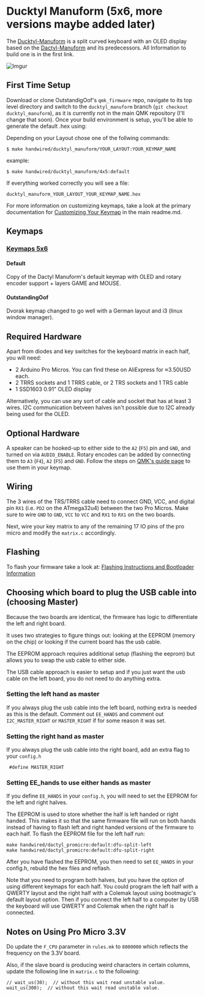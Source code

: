 Ducktyl Manuform (5x6, more versions maybe added later)
======
The [Ducktyl-Manuform](https://github.com/OutstandingOof/ducktyl-manuform) is a split curved keyboard with an OLED display based on the [Dactyl-Manuform](https://github.com/tshort/dactyl-keyboard) and its predecessors. All Information to build one is in the first link. 

![Imgur](https://i.imgur.com/VhYYnnR.jpg)

## First Time Setup

Download or clone OutstandigOof's `qmk_firmware` repo, navigate to its top level directory and switch to the `ducktyl_manuform` branch (`git checkout ducktyl_manuform`), as it is currently not in the main QMK repository (I'll change that soon). Once your build environment is setup, you'll be able to generate the default .hex using:

Depending on your Layout chose one of the follwing commands:

```
$ make handwired/ducktyl_manuform/YOUR_LAYOUT:YOUR_KEYMAP_NAME
```

example:
```
$ make handwired/ducktyl_manuform/4x5:default
```

If everything worked correctly you will see a file:

```
ducktyl_manuform_YOUR_LAYOUT_YOUR_KEYMAP_NAME.hex
```

For more information on customizing keymaps, take a look at the primary documentation for [Customizing Your Keymap](/docs/faq_keymap.md) in the main readme.md.


## Keymaps

### [Keymaps 5x6](/keyboards/handwired/ducktyl_manuform/5x6/keymaps/)

#### Default
Copy of the Dactyl Manuform's default keymap with OLED and rotary encoder support + layers GAME and MOUSE.

#### OutstandingOof
Dvorak keymap changed to go well with a German layout and i3 (linux window manager). 

## Required Hardware

Apart from diodes and key switches for the keyboard matrix in each half, you
will need:

* 2 Arduino Pro Micros. You can find these on AliExpress for ≈3.50USD each.
* 2 TRRS sockets and 1 TRRS cable, or 2 TRS sockets and 1 TRS cable 
* 1 SSD1603 0.91" OLED display 

Alternatively, you can use any sort of cable and socket that has at least 3
wires. I2C communication betveen halves isn't possible due to I2C already being used for the OLED. 
## Optional Hardware
A speaker can be hooked-up to either side to the `A2` (`F5`) pin and `GND`, and turned on via `AUDIO_ENABLE`.
Rotary encodes can be added by connecting them to `A3` (`F4`), `A2` (`F5`) and `GND`. Follow the steps on [QMK's guide page](https://docs.qmk.fm/#/feature_encoders) to use them in your keymap. 

## Wiring

The 3 wires of the TRS/TRRS cable need to connect GND, VCC, and digital pin `RX1` (i.e.
`PD2` on the ATmega32u4) between the two Pro Micros. Make sure to wire `GND` to `GND`, `VCC` to `VCC` and `RX1` to `RX1` on the two boards. 

Next, wire your key matrix to any of the remaining 17 IO pins of the pro micro
and modify the `matrix.c` accordingly.

## Flashing

To flash your firmware take a look at: [Flashing Instructions and Bootloader Information](https://docs.qmk.fm/#/flashing)


## Choosing which board to plug the USB cable into (choosing Master)

Because the two boards are identical, the firmware has logic to differentiate the left and right board.

It uses two strategies to figure things out: looking at the EEPROM (memory on the chip) or looking if the current board has the usb cable.

The EEPROM approach requires additional setup (flashing the eeprom) but allows you to swap the usb cable to either side.

The USB cable approach is easier to setup and if you just want the usb cable on the left board, you do not need to do anything extra.

### Setting the left hand as master

If you always plug the usb cable into the left board, nothing extra is needed as this is the default. Comment out `EE_HANDS` and comment out `I2C_MASTER_RIGHT` or `MASTER_RIGHT` if for some reason it was set.

### Setting the right hand as master

If you always plug the usb cable into the right board, add an extra flag to your `config.h`
```
 #define MASTER_RIGHT
```

### Setting EE_hands to use either hands as master

If you define `EE_HANDS` in your `config.h`, you will need to set the
EEPROM for the left and right halves.

The EEPROM is used to store whether the
half is left handed or right handed. This makes it so that the same firmware
file will run on both hands instead of having to flash left and right handed
versions of the firmware to each half. To flash the EEPROM file for the left
half run:
```
make handwired/dactyl_promicro:default:dfu-split-left
make handwired/dactyl_promicro:default:dfu-split-right
```

After you have flashed the EEPROM, you then need to set `EE_HANDS` in your config.h, rebuild the hex files and reflash.

Note that you need to program both halves, but you have the option of using
different keymaps for each half. You could program the left half with a QWERTY
layout and the right half with a Colemak layout using bootmagic's default layout option.
Then if you connect the left half to a computer by USB the keyboard will use QWERTY and Colemak when the
right half is connected.


Notes on Using Pro Micro 3.3V
-----------------------------

Do update the `F_CPU` parameter in `rules.mk` to `8000000` which reflects
the frequency on the 3.3V board.

Also, if the slave board is producing weird characters in certain columns,
update the following line in `matrix.c` to the following:

```
// wait_us(30);  // without this wait read unstable value.
wait_us(300);  // without this wait read unstable value.
```
